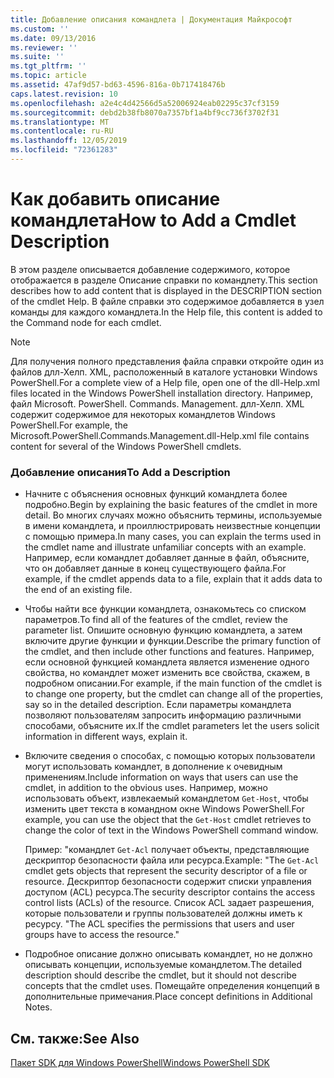 ```yaml
---
title: Добавление описания командлета | Документация Майкрософт
ms.custom: ''
ms.date: 09/13/2016
ms.reviewer: ''
ms.suite: ''
ms.tgt_pltfrm: ''
ms.topic: article
ms.assetid: 47af9d57-bd63-4596-816a-0b717418476b
caps.latest.revision: 10
ms.openlocfilehash: a2e4c4d42566d5a52006924eab02295c37cf3159
ms.sourcegitcommit: debd2b38fb8070a7357bf1a4bf9cc736f3702f31
ms.translationtype: MT
ms.contentlocale: ru-RU
ms.lasthandoff: 12/05/2019
ms.locfileid: "72361283"
---
```

# <a name="how-to-add-a-cmdlet-description"></a><span data-ttu-id="f3f8d-102">Как добавить описание командлета</span><span class="sxs-lookup"><span data-stu-id="f3f8d-102">How to Add a Cmdlet Description</span></span>

<span data-ttu-id="f3f8d-103">В этом разделе описывается добавление содержимого, которое отображается в разделе Описание справки по командлету.</span><span class="sxs-lookup"><span data-stu-id="f3f8d-103">This section describes how to add content that is displayed in the DESCRIPTION section of the cmdlet Help.</span></span> <span data-ttu-id="f3f8d-104">В файле справки это содержимое добавляется в узел команды для каждого командлета.</span><span class="sxs-lookup"><span data-stu-id="f3f8d-104">In the Help file, this content is added to the Command node for each cmdlet.</span></span>

> [!NOTE]
> <span data-ttu-id="f3f8d-105">Для получения полного представления файла справки откройте один из файлов длл-Хелп. XML, расположенный в каталоге установки Windows PowerShell.</span><span class="sxs-lookup"><span data-stu-id="f3f8d-105">For a complete view of a Help file, open one of the dll-Help.xml files located in the Windows PowerShell installation directory.</span></span> <span data-ttu-id="f3f8d-106">Например, файл Microsoft. PowerShell. Commands. Management. длл-Хелп. XML содержит содержимое для некоторых командлетов Windows PowerShell.</span><span class="sxs-lookup"><span data-stu-id="f3f8d-106">For example, the Microsoft.PowerShell.Commands.Management.dll-Help.xml file contains content for several of the Windows PowerShell cmdlets.</span></span>

### <a name="to-add-a-description"></a><span data-ttu-id="f3f8d-107">Добавление описания</span><span class="sxs-lookup"><span data-stu-id="f3f8d-107">To Add a Description</span></span>

- <span data-ttu-id="f3f8d-108">Начните с объяснения основных функций командлета более подробно.</span><span class="sxs-lookup"><span data-stu-id="f3f8d-108">Begin by explaining the basic features of the cmdlet in more detail.</span></span> <span data-ttu-id="f3f8d-109">Во многих случаях можно объяснить термины, используемые в имени командлета, и проиллюстрировать неизвестные концепции с помощью примера.</span><span class="sxs-lookup"><span data-stu-id="f3f8d-109">In many cases, you can explain the terms used in the cmdlet name and illustrate unfamiliar concepts with an example.</span></span> <span data-ttu-id="f3f8d-110">Например, если командлет добавляет данные в файл, объясните, что он добавляет данные в конец существующего файла.</span><span class="sxs-lookup"><span data-stu-id="f3f8d-110">For example, if the cmdlet appends data to a file, explain that it adds data to the end of an existing file.</span></span>

- <span data-ttu-id="f3f8d-111">Чтобы найти все функции командлета, ознакомьтесь со списком параметров.</span><span class="sxs-lookup"><span data-stu-id="f3f8d-111">To find all of the features of the cmdlet, review the parameter list.</span></span> <span data-ttu-id="f3f8d-112">Опишите основную функцию командлета, а затем включите другие функции и функции.</span><span class="sxs-lookup"><span data-stu-id="f3f8d-112">Describe the primary function of the cmdlet, and then include other functions and features.</span></span> <span data-ttu-id="f3f8d-113">Например, если основной функцией командлета является изменение одного свойства, но командлет может изменить все свойства, скажем, в подробном описании.</span><span class="sxs-lookup"><span data-stu-id="f3f8d-113">For example, if the main function of the cmdlet is to change one property, but the cmdlet can change all of the properties, say so in the detailed description.</span></span> <span data-ttu-id="f3f8d-114">Если параметры командлета позволяют пользователям запросить информацию различными способами, объясните их.</span><span class="sxs-lookup"><span data-stu-id="f3f8d-114">If the cmdlet parameters let the users solicit information in different ways, explain it.</span></span>

- <span data-ttu-id="f3f8d-115">Включите сведения о способах, с помощью которых пользователи могут использовать командлет, в дополнение к очевидным применениям.</span><span class="sxs-lookup"><span data-stu-id="f3f8d-115">Include information on ways that users can use the cmdlet, in addition to the obvious uses.</span></span> <span data-ttu-id="f3f8d-116">Например, можно использовать объект, извлекаемый командлетом `Get-Host`, чтобы изменить цвет текста в командном окне Windows PowerShell.</span><span class="sxs-lookup"><span data-stu-id="f3f8d-116">For example, you can use the object that the `Get-Host` cmdlet retrieves to change the color of text in the Windows PowerShell command window.</span></span>

  <span data-ttu-id="f3f8d-117">Пример: "командлет `Get-Acl` получает объекты, представляющие дескриптор безопасности файла или ресурса.</span><span class="sxs-lookup"><span data-stu-id="f3f8d-117">Example:  "The `Get-Acl` cmdlet gets objects that represent the security descriptor of a file or resource.</span></span> <span data-ttu-id="f3f8d-118">Дескриптор безопасности содержит списки управления доступом (ACL) ресурса.</span><span class="sxs-lookup"><span data-stu-id="f3f8d-118">The security descriptor contains the access control lists (ACLs) of the resource.</span></span> <span data-ttu-id="f3f8d-119">Список ACL задает разрешения, которые пользователи и группы пользователей должны иметь к ресурсу. "</span><span class="sxs-lookup"><span data-stu-id="f3f8d-119">The ACL specifies the permissions that users and user groups have to access the resource."</span></span>

- <span data-ttu-id="f3f8d-120">Подробное описание должно описывать командлет, но не должно описывать концепции, используемые командлетом.</span><span class="sxs-lookup"><span data-stu-id="f3f8d-120">The detailed description should describe the cmdlet, but it should not describe concepts that the cmdlet uses.</span></span> <span data-ttu-id="f3f8d-121">Помещайте определения концепций в дополнительные примечания.</span><span class="sxs-lookup"><span data-stu-id="f3f8d-121">Place concept definitions in Additional Notes.</span></span>

## <a name="see-also"></a><span data-ttu-id="f3f8d-122">См. также:</span><span class="sxs-lookup"><span data-stu-id="f3f8d-122">See Also</span></span>

[<span data-ttu-id="f3f8d-123">Пакет SDK для Windows PowerShell</span><span class="sxs-lookup"><span data-stu-id="f3f8d-123">Windows PowerShell SDK</span></span>](../windows-powershell-reference.md)

